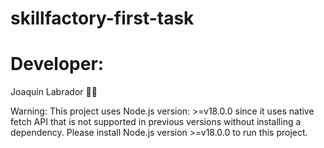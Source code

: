 # skillfactory-first-task

# Developer:

Joaquin Labrador 👩‍💻

Warning: This project uses Node.js version: >=v18.0.0 since it uses native fetch API that is not supported in previous versions without installing a dependency. Please install Node.js version >=v18.0.0 to run this project.

